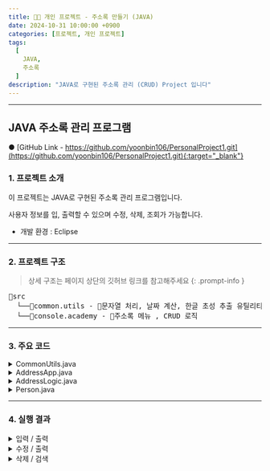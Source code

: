 ```yaml
---
title: 🧑‍💻 개인 프로젝트 - 주소록 만들기 (JAVA)
date: 2024-10-31 10:00:00 +0900
categories: [프로젝트, 개인 프로젝트]
tags:
  [
    JAVA,
    주소록
  ]
description: "JAVA로 구현된 주소록 관리 (CRUD) Project 입니다"
---
```


---

## <span class="centered-title">**JAVA 주소록 관리 프로그램**</span>

● [GitHub Link - https://github.com/yoonbin106/PersonalProject1.git](https://github.com/yoonbin106/PersonalProject1.git){:target="_blank"}

### <span class="larger-text">1. **프로젝트 소개**</span>

이 프로젝트는 JAVA로 구현된 주소록 관리 프로그램입니다.

사용자 정보를 입, 출력할 수 있으며 수정, 삭제, 조회가 가능합니다.

- 개발 환경 : Eclipse

---

### <span class="larger-text">2. **프로젝트 구조**</span>
> 상세 구조는 페이지 상단의 깃허브 링크를 참고해주세요
{: .prompt-info }
<pre class = "structure">
📁src
&nbsp;&nbsp;└──📁common.utils - 📄문자열 처리, 날짜 계산, 한글 초성 추출 유틸리티
&nbsp;&nbsp;└──📁console.academy - 📄주소록 메뉴 , CRUD 로직
</pre>

---

### <span class="larger-text">3. **주요 코드**</span>
<details>
<summary class="custom-summary">CommonUtils.java</summary>
<div class = "toggle-content">
<pre class = "code-box">
<button class="copy-button">Copy</button>
<code class = "language-java">
package common.utils;

import java.text.ParseException;
import java.text.SimpleDateFormat;
import java.util.Date;
import java.util.regex.Pattern;

public class CommonUtils {
	
	//[문자열이 숫자 형식이면 true,아니면 false반환 메소드]
	public static boolean isNumber(String value) {		
		for(int i=0;i < value.length();i++) {
			int code=Character.codePointAt(value, i);
			if(!(code >='0' && code <='9')) return false;
		}		
		return true;
	}
	
	//두 날짜 차이를 반환하는 메소드
	//매개변수:String타입의 두 날짜,날짜 패턴,구분자(단위)
	public static long getDiffBetweenDates(String stFDate,String stSDate,String pattern,char delim) throws ParseException {
		//1.매개변수에 전달된 pattern으로 SimpleDateFormat객체 생성
		SimpleDateFormat dateFormat = new SimpleDateFormat(pattern);
		//2.날짜 형식의 String -> Date : parse()
		Date fDate=dateFormat.parse(stFDate);
		Date sDate= dateFormat.parse(stSDate);
		//3.시간차 구하기:getTime()
		long fTime = fDate.getTime();
		long sTime = sDate.getTime();
		long diff = Math.abs(fTime - sTime);
		//4.매개변수 delim에 따른 날짜 차이 반환
		switch(Character.toUpperCase(delim)) {
			case 'D':return diff/1000/60/60/24;
			case 'H':return diff/1000/60/60;
			case 'M':return diff/1000/60;
			default:return diff/1000;
		}
	}
	
	//[문자열을 int[]배열로 변환]
	public static int[] toIntArray(String value) {
		int[] intArray = new int[value.length()];
		for(int i=0;i < value.length();i++)
			intArray[i]=(int)value.charAt(i);
		return intArray;
	}
	
	//주어진 문자의 초성을 추출하는 메소드
	
	/*
    한글 음절은 기본적으로 초성, 중성, 종성으로 구성
    초성은 한글 음절의 첫 번째 자음
    한글 초성은 총 19개:ㄱㄲㄴㄷㄸㄹㅁㅂㅃㅅㅆㅇㅈㅉㅊㅋㅌㅍㅎ
    한글 중성은 총 21개:ㅏㅐㅑㅒㅓㅔㅕㅖㅗㅘㅙㅚㅛㅜㅝㅞㅟㅠㅡㅢㅣ
    종성은 총 27개이나 종성 28개(27개의 종성에 종성이 없을 때를 더해 28개)  
    :''ㄱㄲㄳㄴㄵㄶㄷㄹㄺㄻㄼㄽㄾㄿㅀㅁㅂㅄㅅㅆㅇㅈㅊㅋㅌㅍㅎ
    한글은 다음과 같은 규칙으로 유니코드값이 생성된다
    ( 초성 인덱스 * 21 + 중성 인덱스)*28+종성 인덱스 +0xAC00
    초성 인덱스 추출:(문자유니코드-0xAC00)/28/21
    중성 인덱스 추출:(문자유니코드-0xAC00)/28%21
    종성 인덱스 추출:(문자유니코드-0xAC00)%28
    */
	
	public static char getInitialConsonant(String value) {
		//if('가' >= value.toCharArray()[0] && value.toCharArray()[0] <= '낗') return 'ㄱ';
		if(!Pattern.matches("^[가-힣]{2,}$", value.trim())) return '0';
		char lastName = value.trim().charAt(0);
		//초성의 인덱스 얻기
		
		int index = (lastName-'가')/28/21;
		char [] initialConsonant= {'ㄱ','ㄲ','ㄴ','ㄷ','ㄸ','ㄹ','ㅁ','ㅂ','ㅃ','ㅅ','ㅆ','ㅇ','ㅈ','ㅉ','ㅊ','ㅋ','ㅌ','ㅍ','ㅎ'};
		return initialConsonant[index];
	}
	
}
  </code>
</pre>
</div>
</details>

<details>
<summary class="custom-summary">AddressApp.java</summary>
<div class = "toggle-content">
<pre class = "code-box">
<button class="copy-button">Copy</button>
<code class = "language-java">
package console.academy;

public class AddressApp {

	public static void main(String[] args) {
		
		AddressLogic logic = new AddressLogic();
		while(true) {
			//1.메인 메뉴 출력
			logic.printMainMenu();
			//2.메인메뉴 번호 입력받기
			int mainMenu=logic.getMenuNumber();
			//3. 메인메뉴에 따른 분기
			logic.seperateMainMenu(mainMenu);
			
		}
	}
}
  </code>
</pre>
</div>
</details>

<details>
<summary class="custom-summary">AddressLogic.java</summary>
<div class = "toggle-content">
<pre class = "code-box">
<button class="copy-button">Copy</button>
<code class = "language-java">
package console.academy;

import java.io.BufferedReader;
import java.io.FileInputStream;
import java.io.FileNotFoundException;
import java.io.FileOutputStream;
import java.io.FileReader;
import java.io.FileWriter;
import java.io.IOException;
import java.io.ObjectInputStream;
import java.io.ObjectOutputStream;
import java.io.PrintWriter;
import java.util.ArrayList;
import java.util.Collections;
import java.util.Comparator;
import java.util.HashMap;
import java.util.List;
import java.util.Map;
import java.util.Scanner;
import java.util.Set;
import java.util.Vector;
import java.util.regex.Matcher;
import java.util.regex.Pattern;
import common.utils.CommonUtils;

public class AddressLogic {
	//[멤버변수]
	List&lt;Person&gt; person;
	//[생성자]
	public AddressLogic() {
		person = new Vector&lt;&gt;();
	}
	//[멤버 메소드]
	
	 // 1.메뉴 출력용 메소드
	public void printMainMenu() {
		System.out.println("====================주소록 메뉴====================");
		System.out.println(" 1.입력 2.출력 3.수정 4.삭제 5.검색 9.종료");
		System.out.println("===============================================");
		System.out.println("메뉴 번호를 입력하세요?");
	}//////////////printMainMenu()
	
	 //2.메뉴 번호 입력용 메소드
	public int getMenuNumber() {
		Scanner sc = new Scanner(System.in);
		int menu = -1;
		while(true) {
			try {
				String menuStr=sc.nextLine().trim();
				menu=Integer.parseInt(menuStr);
				break;
			}
			catch(Exception e) {
				System.out.println("숫자만 입력하세요");			
			}
			
		}////while		
		return menu;
	}
	
	 // 3.메뉴 번호에 따른 분기용 메소드
	public void seperateMainMenu(int mainMenu) {
		switch(mainMenu) {
			case 1://입력
				setPerson();
				break;
			case 2://출력
				printPersonByInitial();
				break;
			case 3://수정
				updatePerson();
				break;
			case 4://삭제
				deletePerson();
				break;
			case 5://검색
				searchPerson();
				break;
			case 9://종료
				System.out.println("프로그램을 종료합니다");
				System.exit(0);
			default:System.out.println("메뉴에 없는 번호입니다");
		}///switch
	}	
	
	public void setPerson() {
		Scanner sc = new Scanner(System.in);
		System.out.println(">>>이름을 입력하세요?");
		String name = sc.nextLine().trim();
		System.out.println(">>>나이를 입력하세요?");
		int age= -1;
		while(true) {
			try {
				age = Integer.parseInt(sc.nextLine().trim());
				break;
			}
			catch(NumberFormatException e) {
				System.out.println("나이는 숫자로만 입력하세요");
			}
		}
		System.out.println(">>사는곳을 입력하세요");
		String place = sc.nextLine().trim();
		System.out.println(">>>연락처를 입력하세요");
		String PhoneNumber = sc.nextLine().trim();
		person.add(new Person(name, age, place, PhoneNumber));
		System.out.println("입력되었습니다\r\n");
	}
	
	private void printPersonByInitial() {
	    Map&lt;Character, List&lt;Person&gt;&gt; personMap = new HashMap&lt;&gt;();
	    
	    // 이름의 초성에 따라 사람을 그룹화합니다.
	    for (Person p : person) {
	        char initialConsonant = CommonUtils.getInitialConsonant(p.name);
	        List&lt;Person&gt; group = personMap.getOrDefault(initialConsonant, new ArrayList&lt;&gt;());
	        group.add(p);
	        personMap.put(initialConsonant, group);
	    }
	    
	    // 초성별로 그룹화된 사람들을 출력합니다.
	    boolean isEmpty = true; // 명단이 비어있는지 여부를 확인하기 위한 플래그
	    for (char consonant = 'ㄱ'; consonant &lt;= 'ㅎ'; consonant++) {
	        List&lt;Person&gt; group = personMap.get(consonant);
	        if (group != null && !group.isEmpty()) {
	            isEmpty = false; // 비어있지 않은 그룹이 존재하면 플래그를 false로 변경
	            System.out.println("[" + consonant + " 으로 시작하는 명단]");
	            for (Person p : group) {
	                p.print();
	            }
	        }
	    }
	    
	    // 명단이 비어있을 때 메시지 출력
	    if (isEmpty) {
	        System.out.println("출력할 명단이 없습니다");
	    }
	}
	
	//7.검색용 메소드
	private void searchPerson() {
		Person findPerson=findPersonByName("검색");
		if(findPerson !=null) {
			System.out.println(String.format("[%s로 검색한 결과]", findPerson.name));
			findPerson.print();
		}
	}
	
	public Person findPersonByName(String message) {
		
		System.out.println(message+"할 사람의 이름을 입력하세요?");
		Scanner sc = new Scanner(System.in);
		String name = sc.nextLine().trim();
		
		for(Person p:person)
			if(p.name.equals(name))
				return p;
		System.out.println(name+"로(으로) 검색된 정보가 없어요");
		return null;	
	}
	
	//9.수정용 메소드
	private void updatePerson() {
		Person findPerson=findPersonByName("수정");
		if(findPerson !=null) {
			Scanner sc = new Scanner(System.in);
			System.out.printf("(현재 나이 %s) 몇 살로 수정하시겠습니까?%n",findPerson.age);
			while(true) {
				try {
					findPerson.age=Integer.parseInt(sc.nextLine().trim());
					break;
				}
				catch(Exception e) {
					System.out.println("나이는 숫자만 입력하세요");
				}
			}///while
			System.out.printf("(현재 주소 %s) 어느 주소로 수정하시겠습니까?%n",findPerson.place);
			findPerson.place=sc.nextLine().trim();
			System.out.printf("(현재 연락처 %s) 어떤 번호로 수정하시겠습니까?%n",findPerson.PhoneNumber);
			findPerson.PhoneNumber=sc.nextLine().trim();
			
			
			System.out.printf("[%s가(이) 아래와 같이 수정되었습니다]%n",findPerson.name);
			findPerson.print();//수정 내용을 확인하기 위한 출력
		}
		
	}
	
	//10.삭제용
	private void deletePerson() {
		Person findPerson=findPersonByName("삭제");
		if(findPerson !=null) {
			for(Person p:person)
				if(findPerson.equals(p)) {
					person.remove(p);
					System.out.printf("[%s가(이) 삭제 되었습니다]%n",findPerson.name);
					break;
				}
		}
	}
	
	
}
</code>
</pre>
</div>
</details>

<details>
<summary class="custom-summary">Person.java</summary>
<div class = "toggle-content">
<pre class = "code-box">
<button class="copy-button">Copy</button>
<code class = "language-java">
package console.academy;

import java.io.Serializable;

public class Person implements Serializable {

	//필드
	public  String name;
	public  int age;
	public  String place;
	public  String PhoneNumber;
	
	//[기본 생성자]
	public Person() {}

	//[인자 생성자]
	public Person(String name, int age, String place, String PhoneNumber) {		
		this.name = name;
		this.age = age;
		this.place = place;
		this.PhoneNumber = PhoneNumber;
	}

	//[멤버 메소드]
	String get() {
		return String.format("이름:%s,나이:%s,사는 곳:%s,연락처:%s",name,age,place,PhoneNumber);
	}

	void print() {
		System.out.println(get());
	}
}

  </code>
</pre>
</div>
</details>

---

### <span class="larger-text">4. **실행 결과**</span>
<details>
<summary class="custom-summary">입력 / 출력</summary>
<div style="text-align: center;">
<img src="assets/img/favicons/개인프로젝트1결과(1).png" style="border: 2px solid rgb(73, 75, 76); border-radius: 5px;" width="400px"  height="400px" />
</div>
</details>
<details>
<summary class="custom-summary">수정 / 출력</summary>
<div style="text-align: center;">
<img src="assets/img/favicons/개인프로젝트1결과(2).png" style="border: 2px solid rgb(73, 75, 76); border-radius: 5px;" width="400px"  height="400px" />
</div>
</details>
<details>
<summary class="custom-summary">삭제 / 검색</summary>
<div style="text-align: center;">
<img src="assets/img/favicons/개인프로젝트1결과(3).png" style="border: 2px solid rgb(73, 75, 76); border-radius: 5px;" width="400px"  height="400px" />
</div>
</details>
